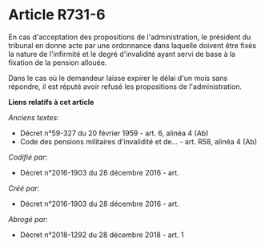 # Article R731-6

En cas d'acceptation des propositions de l'administration, le président du tribunal en donne acte par une ordonnance dans
laquelle doivent être fixés la nature de l'infirmité et le degré d'invalidité ayant servi de base à la fixation de la pension
allouée.

Dans le cas où le demandeur laisse expirer le délai d'un mois sans répondre, il est réputé avoir refusé les propositions de
l'administration.

**Liens relatifs à cet article**

_Anciens textes_:

  - Décret n°59-327 du 20 février 1959 - art. 6, alinéa 4 (Ab)
  - Code des pensions militaires d'invalidité et de... - art. R58, alinéa 4 (Ab)

_Codifié par_:

  - Décret n°2016-1903 du 28 décembre 2016 - art.

_Créé par_:

  - Décret n°2016-1903 du 28 décembre 2016 - art.

_Abrogé par_:

  - Décret n°2018-1292 du 28 décembre 2018 - art. 1
